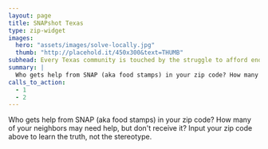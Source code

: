 ```yaml
---
layout: page
title: SNAPshot Texas
type: zip-widget
images:
  hero: "assets/images/solve-locally.jpg"
  thumb: "http://placehold.it/450x300&text=THUMB"
subhead: Every Texas community is touched by the struggle to afford enough food.
summary: |
  Who gets help from SNAP (aka food stamps) in your zip code? How many of your neighbors may need help, but don't receive it? Learn the truth, not the stereotype.
calls_to_action:
  - 1
  - 2
---
```

Who gets help from SNAP (aka food stamps) in your zip code? How many of your neighbors may need help, but don't receive it? Input your zip code above to learn the truth, not the stereotype.
